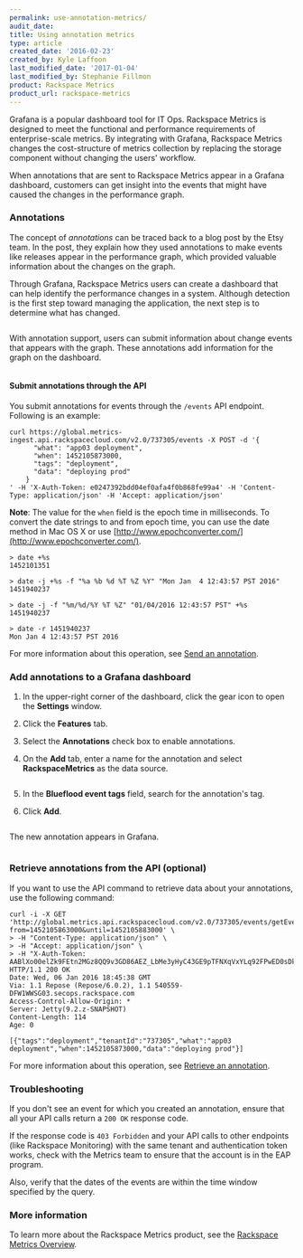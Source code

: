 ```yaml
---
permalink: use-annotation-metrics/
audit_date:
title: Using annotation metrics
type: article
created_date: '2016-02-23'
created_by: Kyle Laffoon
last_modified_date: '2017-01-04'
last_modified_by: Stephanie Fillmon
product: Rackspace Metrics
product_url: rackspace-metrics
---
```


Grafana is a popular dashboard tool for IT Ops. Rackspace Metrics is designed to meet the functional and performance requirements of enterprise-scale metrics. By integrating with Grafana, Rackspace Metrics changes the cost-structure of metrics collection by replacing the storage component without changing the users' workflow.

When annotations that are sent to Rackspace Metrics appear in a Grafana dashboard, customers can get insight into the events that might have caused the changes in the performance graph.

### Annotations

The concept of *annotations* can be traced back to a blog post by the Etsy team. In the post, they explain how they used annotations to make events like releases appear in the performance graph, which provided valuable information  about the changes on the graph.

Through Grafana, Rackspace Metrics users can create a dashboard that can help identify the performance changes in a system. Although detection is the first step toward managing the application, the next step is to determine what has changed.

<img src="{% asset_path rackspace-metrics/use-annotation-metrics/Anotationsupport-what-changed.png %}" alt="" />

With annotation support, users can submit information about change events that appears with the graph. These annotations add information for the graph on the dashboard.

<img src="{% asset_path rackspace-metrics/use-annotation-metrics/Anotattionsupport-change-event.png %}" alt="" />

#### Submit annotations through the API

You submit annotations for events through the `/events` API endpoint. Following is an example:

    curl https://global.metrics-ingest.api.rackspacecloud.com/v2.0/737305/events -X POST -d '{
          "what": "app03 deployment",
          "when": 1452105873000,
          "tags": "deployment",
          "data": "deploying prod"
        }
    ' -H 'X-Auth-Token: e0247392bdd04ef0afa4f0b868fe99a4' -H 'Content-Type: application/json' -H 'Accept: application/json'

**Note**: The value for the `when` field is the epoch time in milliseconds. To convert the date strings to and from epoch time, you can use the date method in Mac OS X or use [http://www.epochconverter.com/](http://www.epochconverter.com/).

    > date +%s
    1452101351

    > date -j +%s -f "%a %b %d %T %Z %Y" "Mon Jan  4 12:43:57 PST 2016"
    1451940237

    > date -j -f "%m/%d/%Y %T %Z" "01/04/2016 12:43:57 PST" +%s
    1451940237

    > date -r 1451940237
    Mon Jan 4 12:43:57 PST 2016

For more information about this operation, see [Send an annotation](https://developer.rackspace.com/docs/metrics/v2/ingestion-api-reference/ingestion-events/#send-an-annotation).

### Add annotations to a Grafana dashboard

1. In the upper-right corner of the dashboard, click the gear icon to open the **Settings** window.

2. Click the **Features** tab.

3. Select the **Annotations** check box to enable annotations.

4. On the **Add** tab, enter a name for the annotation and select **RackspaceMetrics** as the data source.

   <img src="{% asset_path rackspace-metrics/use-annotation-metrics/Annotationsupport-datasource.png %}" alt="" />

5. In the **Blueflood event tags** field, search for the annotation's tag.

6. Click **Add**.

   <img src="{% asset_path rackspace-metrics/use-annotation-metrics/Anotattionsupport-change-event.png %}" alt="" />

The new annotation appears in Grafana.

<img src="{% asset_path rackspace-metrics/use-annotation-metrics/Annotationsupport-annotation-appears.png %}" alt="" />

### Retrieve annotations from the API (optional)

If you want to use the API command to retrieve data about your annotations, use the following command:

    curl -i -X GET 'http://global.metrics.api.rackspacecloud.com/v2.0/737305/events/getEvents?from=1452105863000&until=1452105883000' \
    > -H "Content-Type: application/json" \
    > -H "Accept: application/json" \
    > -H "X-Auth-Token: AABlXo00elZk9FEtn2MGz8QQ9v3GD86AEZ_LbMe3yHyC43GE9pTFNXqVxYLq92FPwED0sDkYS8c1R222AWMS1y4nqTG3NmRofHmj4S0lfPsz3YXBTtFaXDac"
    HTTP/1.1 200 OK
    Date: Wed, 06 Jan 2016 18:45:38 GMT
    Via: 1.1 Repose (Repose/6.0.2), 1.1 540559-DFW1WWSG03.secops.rackspace.com
    Access-Control-Allow-Origin: *
    Server: Jetty(9.2.z-SNAPSHOT)
    Content-Length: 114
    Age: 0

    [{"tags":"deployment","tenantId":"737305","what":"app03 deployment","when":1452105873000,"data":"deploying prod"}]

For more information about this operation, see [Retrieve an annotation](https://developer.rackspace.com/docs/metrics/v2/query-api-reference/query-views/#retrieve-an-annotation).

### Troubleshooting

If you don't see an event for which you created an annotation, ensure that all your API calls return a `200 OK` response code.

If the response code is `403 Forbidden` and your API calls to other endpoints (like Rackspace Monitoring) with the same tenant and authentication token works, check with the Metrics team to ensure that the account is in the EAP program.

Also, verify that the dates of the events are within the time window specified by the query.

### More information

To learn more about the Rackspace Metrics product, see the [Rackspace Metrics Overview](/how-to/rackspace-metrics-overview/).
